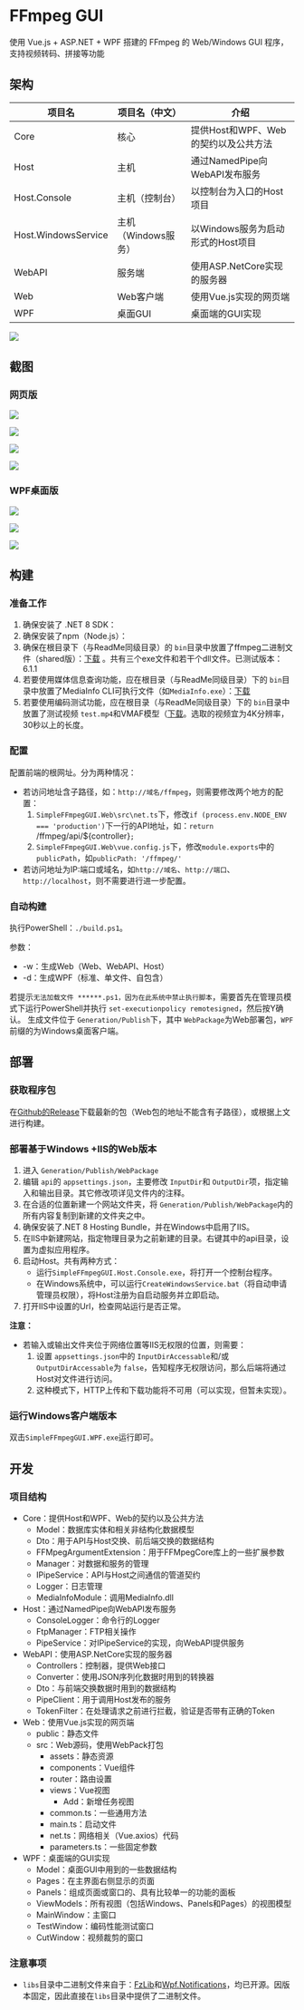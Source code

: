 # FFmpeg GUI

使用 Vue.js + ASP.NET + WPF 搭建的 FFmpeg 的 Web/Windows GUI 程序，支持视频转码、拼接等功能

## 架构

| 项目名              | 项目名（中文）      | 介绍                                 |
| ------------------- | ------------------- | ------------------------------------ |
| Core                | 核心                | 提供Host和WPF、Web的契约以及公共方法 |
| Host                | 主机                | 通过NamedPipe向WebAPI发布服务        |
| Host.Console        | 主机（控制台）      | 以控制台为入口的Host项目             |
| Host.WindowsService | 主机（Windows服务） | 以Windows服务为启动形式的Host项目    |
| WebAPI              | 服务端              | 使用ASP.NetCore实现的服务器          |
| Web                 | Web客户端           | 使用Vue.js实现的网页端               |
| WPF                 | 桌面GUI             | 桌面端的GUI实现                      |

![](imgs/软件架构图.png)

## 截图

### 网页版

![](imgs/code.png)

![](imgs/info.png)

![](imgs/tasks.png)

![](imgs/logs.png)

### WPF桌面版

![](imgs/wpf_main.png)

![](imgs/wpf_clip.jpg)

![](imgs/wpf_info.png)

## 构建

### 准备工作

1. 确保安装了 .NET 8 SDK：
2. 确保安装了npm（Node.js）：
3. 确保在根目录下（与ReadMe同级目录）的 `bin`目录中放置了ffmpeg二进制文件（shared版）：[下载](https://www.ffmpeg.org/download.html) 。共有三个exe文件和若干个dll文件。已测试版本：6.1.1
4. 若要使用媒体信息查询功能，应在根目录（与ReadMe同级目录）下的 `bin`目录中放置了MediaInfo CLI可执行文件（如`MediaInfo.exe`）：[下载](https://mediaarea.net/en/MediaInfo/Download)
5. 若要使用编码测试功能，应在根目录（与ReadMe同级目录）下的 `bin`目录中放置了测试视频 `test.mp4`和VMAF模型（[下载](https://github.com/Netflix/vmaf/blob/master/model/vmaf_v0.6.1.json)。选取的视频宜为4K分辨率，30秒以上的长度。

### 配置

配置前端的根网址。分为两种情况：

- 若访问地址含子路径，如：`http://域名/ffmpeg`，则需要修改两个地方的配置：
  1. `SimpleFFmpegGUI.Web\src\net.ts`下，修改`if (process.env.NODE_ENV === 'production')`下一行的API地址，如：`return `/ffmpeg/api/${controller}`;`
  2. `SimpleFFmpegGUI.Web\vue.config.js`下，修改`module.exports`中的`publicPath`，如`publicPath: '/ffmpeg/'`
- 若访问地址为IP:端口或域名，如`http://域名`、`http://端口`、`http://localhost`，则不需要进行进一步配置。

### 自动构建

执行PowerShell：`./build.ps1`。

参数：

- -w：生成Web（Web、WebAPI、Host）
- -d：生成WPF（标准、单文件、自包含）

若提示`无法加载文件 ******.ps1，因为在此系统中禁止执行脚本`，需要首先在管理员模式下运行PowerShell并执行 `set-executionpolicy remotesigned`，然后按Y确认。
生成文件位于 `Generation/Publish`下，其中 `WebPackage`为Web部署包，`WPF`前缀的为Windows桌面客户端。

## 部署

### 获取程序包

在[Github的Release](https://github.com/autodotua/RemoteFFmpegGUI/releases)下载最新的包（Web包的地址不能含有子路径），或根据上文进行构建。

### 部署基于Windows +IIS的Web版本

1. 进入 `Generation/Publish/WebPackage`
2. 编辑 `api`的 `appsettings.json`，主要修改 `InputDir`和 `OutputDir`项，指定输入和输出目录。其它修改项详见文件内的注释。
3. 在合适的位置新建一个网站文件夹，将 `Generation/Publish/WebPackage`内的所有内容复制到新建的文件夹之中。
4. 确保安装了.NET 8 Hosting Bundle，并在Windows中启用了IIS。
5. 在IIS中新建网站，指定物理目录为之前新建的目录。右键其中的api目录，设置为虚拟应用程序。
6. 启动Host。共有两种方式：
   - 运行`SimpleFFmpegGUI.Host.Console.exe`，将打开一个控制台程序。
   - 在Windows系统中，可以运行`CreateWindowsService.bat`（将自动申请管理员权限），将Host注册为自启动服务并立即启动。
7. 打开IIS中设置的Url，检查网站运行是否正常。

**注意：**

- 若输入或输出文件夹位于网络位置等IIS无权限的位置，则需要：
  1. 设置 `appsettings.json`中的 `InputDirAccessable`和/或 `OutputDirAccessable`为 `false`，告知程序无权限访问，那么后端将通过Host对文件进行访问。
  2. 这种模式下，HTTP上传和下载功能将不可用（可以实现，但暂未实现）。

### 运行Windows客户端版本

双击`SimpleFFmpegGUI.WPF.exe`运行即可。

## 开发

### 项目结构

- Core：提供Host和WPF、Web的契约以及公共方法
  - Model：数据库实体和相关非结构化数据模型
  - Dto：用于API与Host交换、前后端交换的数据结构
  - FFMpegArgumentExtension：用于FFMpegCore库上的一些扩展参数
  - Manager：对数据和服务的管理
  - IPipeService：API与Host之间通信的管道契约
  - Logger：日志管理
  - MediaInfoModule：调用MediaInfo.dll
- Host：通过NamedPipe向WebAPI发布服务
  - ConsoleLogger：命令行的Logger
  - FtpManager：FTP相关操作
  - PipeService：对IPipeService的实现，向WebAPI提供服务
- WebAPI：使用ASP.NetCore实现的服务器
  - Controllers：控制器，提供Web接口
  - Converter：使用JSON序列化数据时用到的转换器
  - Dto：与前端交换数据时用到的数据结构
  - PipeClient：用于调用Host发布的服务
  - TokenFilter：在处理请求之前进行拦截，验证是否带有正确的Token
- Web：使用Vue.js实现的网页端
  - public：静态文件
  - src：Web源码，使用WebPack打包
    - assets：静态资源
    - components：Vue组件
    - router：路由设置
    - views：Vue视图
      - Add：新增任务视图
    - common.ts：一些通用方法
    - main.ts：启动文件
    - net.ts：网络相关（Vue.axios）代码
    - parameters.ts：一些固定参数
- WPF：桌面端的GUI实现
  - Model：桌面GUI中用到的一些数据结构
  - Pages：在主界面右侧显示的页面
  - Panels：组成页面或窗口的、具有比较单一的功能的面板
  - ViewModels：所有视图（包括Windows、Panels和Pages）的视图模型
  - MainWindow：主窗口
  - TestWindow：编码性能测试窗口
  - CutWindow：视频裁剪的窗口

### 注意事项

- `libs`目录中二进制文件来自于：[FzLib](https://github.com/autodotua/FzLib)和[Wpf.Notifications](https://github.com/autodotua/Wpf.Notifications)，均已开源。因版本固定，因此直接在`libs`目录中提供了二进制文件。
